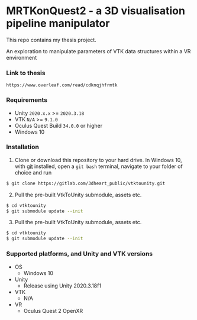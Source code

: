 # MRTKonQuest2 - a 3D visualisation pipeline manipulator

This repo contains my thesis project.

An exploration to manipulate parameters of VTK data structures within a VR environment
### Link to thesis
```
https://www.overleaf.com/read/cdknqjhfrmtk
```

### Requirements

* Unity `2020.x.x` >= `2020.3.18`
* VTK `N/A` >= `9.1.0`
* Oculus Quest Build `34.0.0` or higher
* Windows 10

### Installation

1. Clone or download this repository to your hard drive. In Windows 10, with [git](https://git-scm.com/download/win) installed, open a `git bash` terminal, navigate to your folder of choice and run

```bash
$ git clone https://gitlab.com/3dheart_public/vtktounity.git
```

2. Pull the pre-built VtkToUnity submodule, assets etc.

```bash
$ cd vtktounity
$ git submodule update --init
```

3. Pull the pre-built VtkToUnity submodule, assets etc.

```bash
$ cd vtktounity
$ git submodule update --init
```

### Supported platforms, and Unity and VTK versions

* OS
	* Windows 10
* Unity
	* Release using Unity 2020.3.18f1
* VTK
	* N/A
* VR
	* Oculus Quest 2 OpenXR


